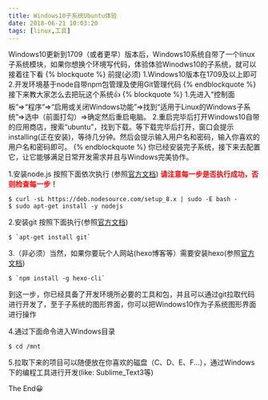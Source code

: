 ```yaml
---
title: Windows10子系统Ubuntu体验
date: 2018-06-21 10:03:20
tags: [linux,工具]
---
```

Windows10更新到1709（或者更早）版本后，Windows10系统自带了一个linux子系统模块，如果你想换个环境写代码，体验体验Winodws10的子系统，就可以接着往下看
{% blockquote %}
前提(必须)
1.Windows10版本在1709及以上即可
2.开发环境基于node自带npm包管理及使用Git管理代码
{% endblockquote %}
接下来教大家怎么去把玩这个系统👍
{% blockquote %}
1.先进入“控制面板”=>“程序”=>“启用或关闭Windows功能”=>找到“适用于Linux的Windows子系统”=>选中（前面打勾）=>确定然后重启电脑。
2.重启完毕后打开Windows10自带的应用商店，搜索“ubuntu”，找到下载。等下载完毕后打开，窗口会提示installing(正在安装)，等待几分钟。然后会提示输入用户名和密码，输入你喜欢的用户名和密码即可。
{% endblockquote %}
你已经安装完子系统，接下来去配置它，让它能够满足日常开发需求并且与Windows完美协作。

1.安装node.js 按照下面依次执行 (参照[官方文档](https://nodejs.org/en/download/package-manager/))  <b style="color: red">请注意每一步是否执行成功，否则检查每一步！</b>
```shell
$ curl -sL https://deb.nodesource.com/setup_8.x | sudo -E bash -
$ sudo apt-get install -y nodejs
```
2.安装git 按照下面执行(参照[官方文档](https://git-scm.com/download/linux))
```shell
$ `apt-get install git`
```
3.（非必须）当然，如果你要玩个人网站(hexo博客等）需要安装hexo(参照[官方文档](https://hexo.io/zh-cn/docs/index.html))
```shell
$ `npm install -g hexo-cli`
```
到这一步，你已经具备了开发环境所必要的工具和包，并且可以通过git拉取代码进行开发了，至于子系统的图形界面，你可以把Windows10作为子系统图形界面进行操作

4.通过下面命令进入Windows目录
```shell
$ cd /mnt
```
5.拉取下来的项目可以随便放在你喜欢的磁盘（C、D、E、F...），通过Windows下的编程工具进行开发(like: Sublime_Text3等)

The End😀
